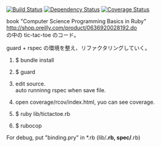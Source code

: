 
[![Build Status](https://travis-ci.org/katoy/ruby-tic-tac-toe.png?branch=master)](https://travis-ci.org/katoy/ruby-tic-tac-toe)
[![Dependency Status](https://gemnasium.com/katoy/ruby-tic-tac-toe.png)](https://gemnasium.com/katoy/ruby-tic-tac-toe)
[![Coverage Status](https://coveralls.io/repos/katoy/ruby-tic-tac-toe/badge.png)](https://coveralls.io/r/katoy/ruby-tic-tac-toe)

book "Computer Science Programming Basics in Ruby"  http://shop.oreilly.com/product/0636920028192.do  
の中の  tic-tac-toe のコード。  

 guard + rspec の環境を整え、リファクタリングしていく。
  

1. $ bundle install  
2. $ guard  
3. edit source.  
   auto runninng rspec when save file.  
4. open coverage/rcov/index.html, yuo can see coverage.  
  
5. $ ruby lib/tictactoe.rb
  
6. $ rubocop

For debug, put "binding.pry" in *.rb (lib/**.rb, spec/**.rb)  

